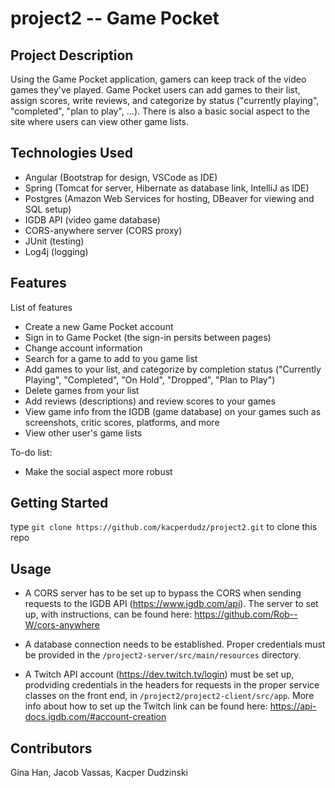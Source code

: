 # project2 -- Game Pocket

## Project Description

Using the Game Pocket application, gamers can keep track of the video games they've played. 
Game Pocket users can add games to their list, assign scores, write reviews, and categorize by status ("currently playing", "completed", "plan to play", ...). 
There is also a basic social aspect to the site where users can view other game lists.

## Technologies Used

* Angular (Bootstrap for design, VSCode as IDE)
* Spring (Tomcat for server, Hibernate as database link, IntelliJ as IDE)
* Postgres (Amazon Web Services for hosting, DBeaver for viewing and SQL setup)
* IGDB API (video game database)
* CORS-anywhere server (CORS proxy)
* JUnit (testing)
* Log4j (logging)

## Features

List of features
* Create a new Game Pocket account
* Sign in to Game Pocket (the sign-in persits between pages)
* Change account information
* Search for a game to add to you game list
* Add games to your list, and categorize by completion status ("Currently Playing", "Completed", "On Hold", "Dropped", "Plan to Play")
* Delete games from your list
* Add reviews (descriptions) and review scores to your games
* View game info from the IGDB (game database) on your games such as screenshots, critic scores, platforms, and more
* View other user's game lists

To-do list:
* Make the social aspect more robust

## Getting Started
   
type `git clone https://github.com/kacperdudz/project2.git` to clone this repo

## Usage

- A CORS server has to be set up to bypass the CORS when sending requests to the IGDB API (https://www.igdb.com/api). The server to set up, with instructions, can be found here:
https://github.com/Rob--W/cors-anywhere

- A database connection needs to be established. Proper credentials must be provided in the `/project2-server/src/main/resources` directory.

- A Twitch API account (https://dev.twitch.tv/login) must be set up, prodviding credentials in the headers for requests in the proper service classes on the front end, 
in `/project2/project2-client/src/app`. More info about how to set up the Twitch link can be found here: https://api-docs.igdb.com/#account-creation

## Contributors

Gina Han, Jacob Vassas, Kacper Dudzinski
